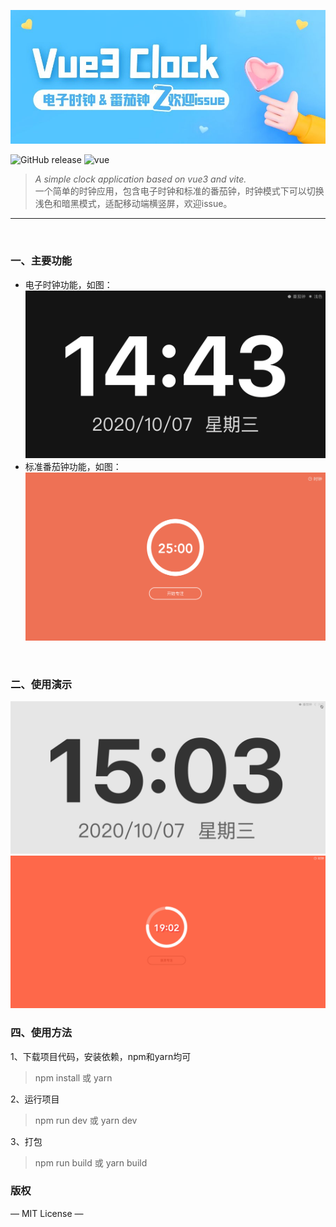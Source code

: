 ![](./static/poster.jpg) 
<p>
  <img alt="GitHub release" src="https://img.shields.io/badge/release-v1.0.0-orange.svg?style=for-the-badge"/>
  <img alt="vue" src="https://img.shields.io/badge/vue-3.0-green?style=for-the-badge"/>
</p>

> *A simple clock application based on vue3 and vite.*<br>
> 一个简单的时钟应用，包含电子时钟和标准的番茄钟，时钟模式下可以切换浅色和暗黑模式，适配移动端横竖屏，欢迎issue。

------

<br>

### 一、主要功能

- 电子时钟功能，如图：
    <br>
    ![](./static/m3.png)  
- 标准番茄钟功能，如图：
    <br>
    ![](./static/m2.png) 
<br>

### 二、使用演示
  ![](./static/demo1.gif) 
  ![](./static/demo2.gif) 
<br>

### 四、使用方法

1、下载项目代码，安装依赖，npm和yarn均可

> npm install 或 yarn

2、运行项目

> npm run dev 或 yarn dev

3、打包

> npm run build 或 yarn build


### 版权

— MIT License —
